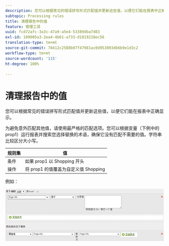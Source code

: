 ```yaml
---
description: 您可以根据常见的错误拼写形式匹配值并更新这些值，以便它们能在报表中正确显示。
subtopic: Processing rules
title: 清理报告中的值
feature: 管理工具
uuid: fcd72afc-3a3c-47a9-a5e4-53389dba7d83
exl-id: 109005a3-2ea4-4b61-a733-d1019218ec56
translation-type: tm+mt
source-git-commit: 78412c2588b07f47981ac0d953893db6b9e1d3c2
workflow-type: tm+mt
source-wordcount: '115'
ht-degree: 100%

---
```


# 清理报告中的值

您可以根据常见的错误拼写形式匹配值并更新这些值，以便它们能在报表中正确显示。

为避免意外匹配其他值，请使用最严格的匹配选项。您可以根据变量（下例中的 prop1）运行报表并搜索您选择替换的术语，确保它没有匹配不需要的值。字符串比较区分大小写。

| 规则集 | 值 |
|---|---|
| 条件 | 如果 prop1 以 Shopping 开头 |
| 操作 | 将 prop1 的值覆盖为自定义值 Shopping |

例如：

![](assets/clean-up-values-in-report.png)
